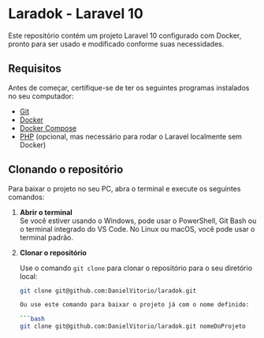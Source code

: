 # Laradok - Laravel 10

Este repositório contém um projeto Laravel 10 configurado com Docker, pronto para ser usado e modificado conforme suas necessidades.

## Requisitos

Antes de começar, certifique-se de ter os seguintes programas instalados no seu computador:

- [Git](https://git-scm.com/downloads)
- [Docker](https://www.docker.com/products/docker-desktop)
- [Docker Compose](https://docs.docker.com/compose/install/)
- [PHP](https://www.php.net/downloads) (opcional, mas necessário para rodar o Laravel localmente sem Docker)

## Clonando o repositório

Para baixar o projeto no seu PC, abra o terminal e execute os seguintes comandos:

1. **Abrir o terminal**  
   Se você estiver usando o Windows, pode usar o PowerShell, Git Bash ou o terminal integrado do VS Code. No Linux ou macOS, você pode usar o terminal padrão.

2. **Clonar o repositório**

   Use o comando `git clone` para clonar o repositório para o seu diretório local:

   ```bash
   git clone git@github.com:DanielVitorio/laradok.git

   Ou use este comando para baixar o projeto já com o nome definido:

   ```bash
   git clone git@github.com:DanielVitorio/laradok.git nomeDoProjeto

